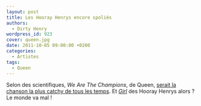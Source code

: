 ```yaml
---
layout: post
title: Les Hooray Henrys encore spoliés
authors:
  - Dirty Henry
wordpress_id: 923
cover: queen.jpg
date: 2011-10-05 09:00:00 +0200
categories:
  - Artistes
tags:
  - Queen
---
```


Selon des scientifiques, _We Are The Champions_, de Queen,
[serait la chanson la plus catchy de tous les temps](http://www.nme.com/news/queen/59530).
Et [_Girl_](248) des Hooray Henrys alors ? Le monde va mal !
